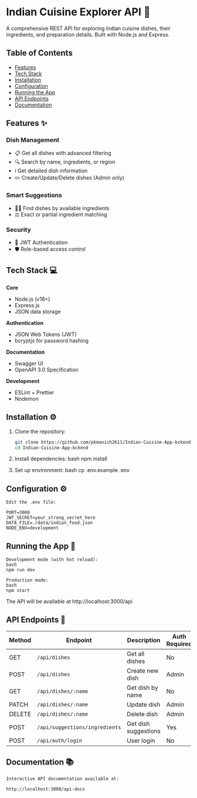 # Indian Cuisine Explorer API 🍛

A comprehensive REST API for exploring Indian cuisine dishes, their ingredients, and preparation details. Built with Node.js and Express.

## Table of Contents
- [Features](#features)
- [Tech Stack](#tech-stack)
- [Installation](#installation)
- [Configuration](#configuration)
- [Running the App](#running-the-app)
- [API Endpoints](#api-endpoints)
- [Documentation](#documentation)

## Features ✨

### Dish Management
- 📋 Get all dishes with advanced filtering
- 🔍 Search by name, ingredients, or region
- ℹ️ Get detailed dish information
- ✏️ Create/Update/Delete dishes (Admin only)

### Smart Suggestions
- 🧑‍🍳 Find dishes by available ingredients
- ⚖️ Exact or partial ingredient matching

### Security
- 🔐 JWT Authentication
- 🛡️ Role-based access control

## Tech Stack 💻

**Core**
- Node.js (v18+)
- Express.js
- JSON data storage

**Authentication**
- JSON Web Tokens (JWT)
- bcryptjs for password hashing

**Documentation**
- Swagger UI
- OpenAPI 3.0 Specification

**Development**
- ESLint + Prettier
- Nodemon

## Installation ⚙️

1. Clone the repository:
   ```bash
   git clone https://github.com/pkmanish2611/Indian-Cuisine-App-bckend.git
   cd Indian-Cuisine-App-bckend
2. Install dependencies:
    bash
    npm install

3. Set up environment:
    bash
    cp .env.example .env

## Configuration ⚙️
    Edit the .env file:

    PORT=3000
    JWT_SECRET=your_strong_secret_here
    DATA_FILE=./data/indian_food.json
    NODE_ENV=development

## Running the App 🚀
    Development mode (with hot reload):
    bash
    npm run dev

    Production mode:
    bash
    npm start

The API will be available at http://localhost:3000/api

## API Endpoints 📡

| Method | Endpoint                        | Description                | Auth Required |
|--------|----------------------------------|----------------------------|----------------|
| GET    | `/api/dishes`                   | Get all dishes             | No             |
| POST   | `/api/dishes`                   | Create new dish            | Admin          |
| GET    | `/api/dishes/:name`             | Get dish by name           | No             |
| PATCH  | `/api/dishes/:name`             | Update dish                | Admin          |
| DELETE | `/api/dishes/:name`             | Delete dish                | Admin          |
| POST   | `/api/suggestions/ingredients`  | Get dish suggestions       | Yes            |
| POST   | `/api/auth/login`               | User login                 | No             |


## Documentation 📚
    Interactive API documentation available at:

    http://localhost:3000/api-docs
